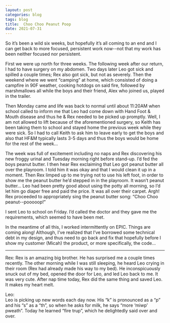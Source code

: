 ```yaml
---
layout: post  
categories: blog  
tags: blog  
title:  Choo Choo Peanut Poop  
date: 2021-07-31
---
```


So it’s been a wild six weeks,  but hopefully it’s all coming to an end and I can get back to more focused, persistent work now--not that my work has been neither focused nor persistent.

First we were up north for three weeks.  The following week after our return, I had to have surgery on my abdomen.  Two days later Leo got sick and spilled a couple times; Rex also got sick, but not as severely.  Then the weekend where we went “camping” at home, which consisted of doing a campfire in 90F weather, cooking hotdogs on said fire, followed by marshmallows all while the boys and their friend, Alex who joined us, played in the trailer.

Then Monday came and life was back to normal until about 11:20AM when school called to inform me that Leo had come down with Hand Foot & Mouth disease and thus he & Rex needed to be picked up promptly.  Well, I am not allowed to lift because of the aforementioned surgery, so Keith has been taking them to school and stayed home the previous week while they were sick.  So I had to call Keith to ask him to leave early to get the boys and also that HF&M typically lasts 3-5 days and thus the boys would be home for the rest of the week…

The week was full of excitement including no naps and Rex discovering his new froggy urinal and Tuesday morning right before stand-up.  I’d fed the boys peanut butter.  I then hear Rex exclaiming that Leo got peanut butter all over the playroom.  I told him it was okay and that I would clean it up in a moment.  Then Rex limped up to me trying not to use his left foot, in order to show me the peanut butter he’d stepped in in the playroom.  It wasn’t peanut butter…  Leo had been pretty good about using the potty all morning, so I’d let him go diaper free and paid the price.  It was all over their carpet.  Argh!  Rex proceeded to appropriately sing the peanut butter song:  “Choo Choo peanut--pooooop!”

I sent Leo to school on Friday.  I’d called the doctor and they gave me the requirements, which seemed to have been met.

In the meantime of all this, I worked intermittently on EPIC.  Things are coming along!  Although, I’ve realized that I’ve borrowed some technical debt in my design, and thus need to go back and fix that hopefully before I show my customer (Micah) the product, or more specifically, the code...

---

Rex:
Rex is an amazing big brother.  He has surprised me a couple times recently.  The other morning while I was still sleeping, he heard Leo crying in their room (Rex had already made his way to my bed).  He inconspicuously snuck out of my bed, opened the door for Leo, and led Leo back to me.  It was very cute.  After nap time today, Rex did the same thing and saved Leo.  It makes my heart melt.

Leo:  
Leo is picking up new words each day now.  His “k” is pronounced as a “p” and his “s” as a “th”, so when he asks for milk, he says “more ‘miwp’ pweath”.  Today he learned “fire trup”, which he delightedly said over and over.

